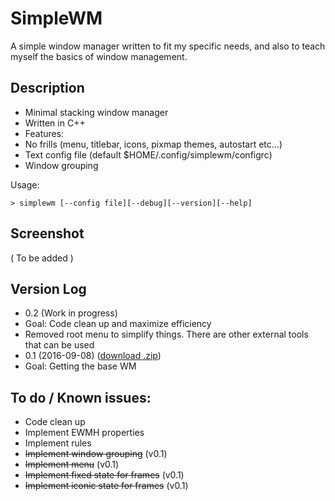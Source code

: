 # SimpleWM

A simple window manager written to fit my specific needs, and also to teach myself the basics of window management. 

## Description

  - Minimal stacking window manager
  - Written in C++
  - Features:
   - No frills (menu, titlebar, icons, pixmap themes, autostart etc...)
   - Text config file (default $HOME/.config/simplewm/configrc)
   - Window grouping 

Usage:

`> simplewm [--config file][--debug][--version][--help]`


## Screenshot

( To be added )

## Version Log

  - 0.2 (Work in progress)
   - Goal: Code clean up and maximize efficiency
   - Removed root menu to simplify things. There are other external tools that can be used
  - 0.1 (2016-09-08) (<a href="https://github.com/kcirick/simplewm/archive/v0.1.zip">download .zip</a>)
   - Goal: Getting the base WM

## To do / Known issues:

  - Code clean up
  - Implement EWMH properties
  - Implement rules
  - ~~Implement window grouping~~ (v0.1)
  - ~~Implement menu~~ (v0.1)
  - ~~Implement fixed state for frames~~ (v0.1)
  - ~~Implement iconic state for frames~~ (v0.1)
